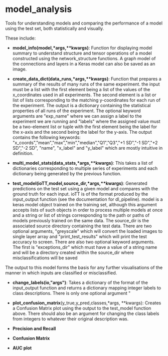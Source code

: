 # model_analysis

Tools for understanding models and comparing the performance of a model using the test set, both statistically and visually.

These include:

- __model_info(model,\*args,\*\*kwargs)__: Function for displaying model summary to understand structure and tensor operations of a model constructed using the network_structure functions. A graph model of the connections and layers in a Keras model can also be saved as an image.

- __create_data_dict(data_runs,\*args,\*\*kwargs)__: Function that prepares a summary of the results of many runs of the same experiment. the input must be a list with the first element being a list of the values of the x_coordinates used in all experiments. The second element is a list or list of lists corresponding to the matching y-coordinates for each run of the experiment. The output is a dictionary containing the statistical properties of all runs of the experiment. The optional keyword arguments are "exp_name" where we can assign a label to the experiment we are running and "labels" where the assigned value must be a two-element list or tuple with the first element being the label for the x-axis and the second being the label for the y-axis. The output contains the following keywords:
"x_coords","mean","max","min","median","Q1","Q3","+1 SD","-1 SD","+2 SD","-2 SD", "name", "x_label" and "y_label" which are mostly intuitive in definition.

- __multi_model_stats(data_stats,\*args,\*\*kwargs)__: This takes a list of dictionaries corresponding to multiple series of experiments and each dictionary being generated by the previous function.

- __test_model(ioTT,model,source_dir,\*args,\*\*kwargs)__: Generated predictions on the test set using a given model and compares with the ground truth for each input. ioTT is of the format produced by the input\_output function (see the documentation for dl\_pipeline). model is a keras model object trained on the training set, although this argument accepts lists of such objects in order to process multiple models at once and a string or list of strings corresponding to the path or paths of models previously trained on the same data. The source\_dir is the associated source directory containing the test data. There are two optional arguments, "greyscale" which will convert the loaded images to single layer array and "print_test_results" which will print the test accuracy to screen. There are also two optional keyword arguments. The first is "exceptions_dir" which must have a value of a string name and will be a directory created within the source_dir where misclassifications will be saved 

The output to this model forms the basis for any further visualisations of the manner in which inputs are classified or misclassified. 

- __change_labels(io,"args")__: Takes a dictionary of the format of the input_output function and returns a dictionary mapping integer labels to class descriptions. There is only one optional argument "

- __plot\_confusion\_matrix__(y_true,y_pred,classes,\*args, \*\*kwargs): Creates a Confusion Matrix plot using the output to the test\_model function above. There should also be an argument for changing the class labels from integers to whatever their original description was. 


- __Precision and Recall__
- __Confusion Matrix__
- __AUC plot__

